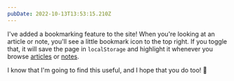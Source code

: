 ```yaml
---
pubDate: 2022-10-13T13:53:15.210Z
---
```


I've added a bookmarking feature to the site! When you're looking at an article
or note, you'll see a little bookmark icon to the top right. If you toggle that,
it will save the page in `localStorage` and highlight it whenever you browse
[articles](/articles) or [notes](/notes).

I know that I'm going to find this useful, and I hope that you do too! 🔖
